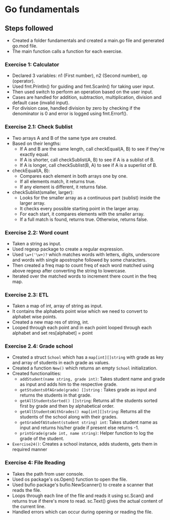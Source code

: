 # Go fundamentals

## Steps followed

- Created a folder fundamentals and created a main.go file and generated go.mod file.
- The main function calls a function for each exercise.

### Exercise 1: Calculator

- Declared 3 variables: n1 (First number), n2 (Second number), op (operator).
- Used fmt.Println() for guiding and fmt.Scanln() for taking user input.
- Then used switch to perform an operation based on the user input.
- Cases are handled for addition, subtraction, multiplication, division and default case (invalid input).
- For division case, handled division by zero by checking if the denominator is 0 and error is logged using fmt.Errorf().

### Exercise 2.1: Check Sublist

- Two arrays A and B of the same type are created.
- Based on their lengths:
  - If A and B are the same length, call checkEqual(A, B) to see if they're exactly equal.
  - If A is shorter, call checkSublist(A, B) to see if A is a sublist of B.
  - If A is longer, call checkSublist(B, A) to see if A is a superlist of B.
- checkEqual(A, B):
  - Compares each element in both arrays one by one.
  - If all elements match, it returns true.
  - If any element is different, it returns false.
- checkSublist(smaller, larger):
  - Looks for the smaller array as a continuous part (sublist) inside the larger array.
  - It checks every possible starting point in the larger array.
  - For each start, it compares elements with the smaller array.
  - If a full match is found, returns true. Otherwise, returns false.

### Exercise 2.2: Word count

- Taken a string as input.
- Used regexp package to create a regular expression.
- Used `\w+('\w+)?` which matches words with letters, digits, underscore and words with single apostrophe followed by some characters.
- Then created a freq map to count freq of each word matched using above regexp after converting the string to lowercase.
- Iterated over the matched words to increment there count in the freq map.

### Exercise 2.3: ETL

- Taken a map of int, array of string as input.
- It contains the alphabets point wise which we need to convert to alphabet wise points.
- Created a new map res of string, int.
- Looped through each point and in each point looped through each alphabet and set res[alphabet] = point

### Exercise 2.4: Grade school

- Created a struct `School` which has a `map[int][]string` with grade as key and array of students in each grade as values.
- Created a function `New()` which returns an empty `School` initialization.
- Created functionalities:
  - `addStudent(name string, grade int)`: Takes student name and grade as input and adds him to the respective grade.
  - `getStudentsOfAGrade(grade) []string` : Takes grade as input and returns the students in that grade.
  - `getAllStudentsSorted() []string`: Returns all the students sorted first by grade and then by alphabetical order.
  - `getAllStudentsWithGrades() map[int][]string`: Returns all the students of the school along with their grades.
  - `getGradeOfAStudent(student string) int`: Takes student name as input and returns his/her grade if present else returns -1.
  - `printGrade(grade int, name string)`: Helper function to log the grade of the student.
- `Exercise24()`: Creates a school instance, adds students, gets them in required manner

### Exercise 4: File Reading

- Takes the path from user console.
- Used os package's os.Open() function to open the file.
- Used bufio package's bufio.NewScanner() to create a scanner that reads the file.
- Loops through each line of the file and reads it using sc.Scan() and returns true if there's more to read. sc.Text() gives the actual content of the current line.
- Handled errors which can occur during opening or reading the file.
